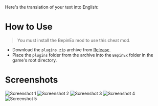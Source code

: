 Here's the translation of your text into English:

# How to Use
> You must install the BepinEx mod to use this cheat mod.

- Download the `plugins.zip` archive from [Release](https://github.com/xiaodo1337/Content-Warning-Cheat/releases/tag/v1).
- Place the `plugins` folder from the archive into the `BepinEx` folder in the game's root directory.

# Screenshots
![Screenshot 1](https://raw.githubusercontent.com/xiaodo1337/Content-Warning-Cheat/master/1.png)
![Screenshot 2](https://raw.githubusercontent.com/xiaodo1337/Content-Warning-Cheat/master/2.png)
![Screenshot 3](https://raw.githubusercontent.com/xiaodo1337/Content-Warning-Cheat/master/3.png)
![Screenshot 4](https://raw.githubusercontent.com/xiaodo1337/Content-Warning-Cheat/master/4.png)
![Screenshot 5](https://raw.githubusercontent.com/xiaodo1337/Content-Warning-Cheat/master/5.png)